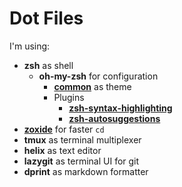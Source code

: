 # Dot Files

I'm using:

- **zsh** as shell
  - **oh-my-zsh** for configuration
    - [**common**](https://github.com/jackharrisonsherlock/common) as theme
    - Plugins
      - [**zsh-syntax-highlighting**](https://github.com/zsh-users/zsh-syntax-highlighting)
      - [**zsh-autosuggestions**](https://github.com/zsh-users/zsh-autosuggestions)
- [**zoxide**](https://github.com/ajeetdsouza/zoxide) for faster `cd`
- **tmux** as terminal multiplexer
- **helix** as text editor
- **lazygit** as terminal UI for git
- **dprint** as markdown formatter
